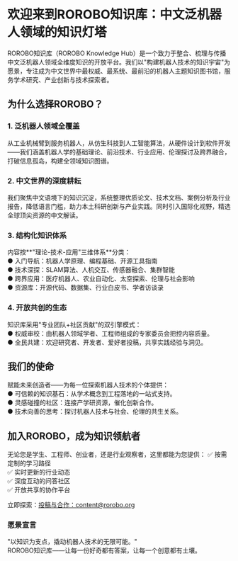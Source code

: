 # 欢迎来到ROROBO知识库：中文泛机器人领域的知识灯塔

ROROBO知识库（ROROBO Knowledge Hub）是一个致力于整合、梳理与传播中文泛机器人领域全维度知识的开放平台。我们以"构建机器人技术的知识宇宙"为愿景，专注成为中文世界中最权威、最系统、最前沿的机器人主题知识图书馆，服务学术研究、产业创新与技术探索者。

## 为什么选择ROROBO？

### 1. 泛机器人领域全覆盖
从工业机械臂到服务机器人，从仿生科技到人工智能算法，从硬件设计到软件开发——我们涵盖机器人学的基础理论、前沿技术、行业应用、伦理探讨及跨界融合，打破信息孤岛，构建全领域知识图谱。

### 2. 中文世界的深度耕耘
我们聚焦中文语境下的知识沉淀，系统整理优质论文、技术文档、案例分析及行业报告，降低语言门槛，助力本土科研创新与产业实践。同时引入国际化视野，精选全球顶尖资源的中文解读。

### 3. 结构化知识体系
内容按**"理论-技术-应用"三维体系**分类：  
● 入门导航：机器人学原理、编程基础、开源工具指南  
● 技术深探：SLAM算法、人机交互、传感器融合、集群智能  
● 跨界应用：医疗机器人、农业自动化、太空探索、伦理与社会影响  
● 资源库：开源代码、数据集、行业白皮书、学者访谈录

### 4. 开放共创的生态
知识库采用"专业团队+社区贡献"的双引擎模式：  
● 权威审校：由机器人领域学者、工程师组成的专家委员会把控内容质量。  
● 全民共建：欢迎研究者、开发者、爱好者投稿，共享实践经验与洞见。

## 我们的使命
赋能未来创造者——为每一位探索机器人技术的个体提供：  
● 可信赖的知识基石：从学术概念到工程落地的一站式支持。  
● 灵感碰撞的社区：连接产学研资源，催化创新合作。  
● 技术向善的思考：探讨机器人技术与社会、伦理的共生关系。

## 加入ROROBO，成为知识领航者
无论您是学生、工程师、创业者，还是行业观察者，这里都能为您提供：
✅ 按需定制的学习路径  
✅ 实时更新的行业动态  
✅ 深度互动的问答社区  
✅ 开放共享的协作平台  

立即探索：[投稿与合作：content@rorobo.org](mailto:content@rorobo.org)

### 愿景宣言
"以知识为支点，撬动机器人技术的无限可能。"  
ROROBO知识库——让每一份好奇都有答案，让每一个创意都有土壤。
